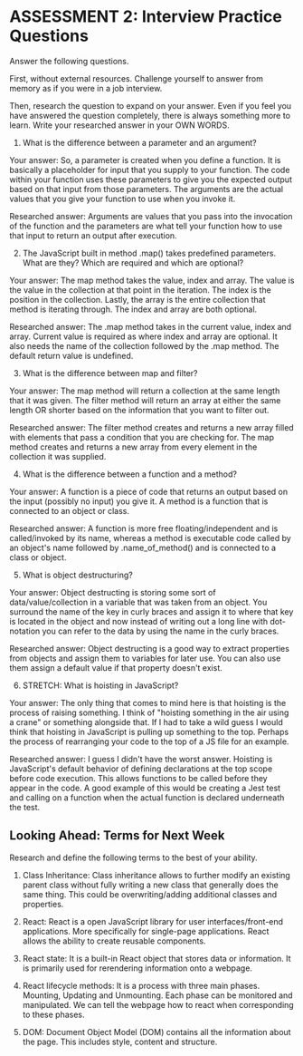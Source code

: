 # ASSESSMENT 2: Interview Practice Questions

Answer the following questions.

First, without external resources. Challenge yourself to answer from memory as if you were in a job interview.

Then, research the question to expand on your answer. Even if you feel you have answered the question completely, there is always something more to learn. Write your researched answer in your OWN WORDS.

1. What is the difference between a parameter and an argument?

  Your answer: So, a parameter is created when you define a function. It is basically a placeholder for input that you supply to your function. The code within your function uses these parameters to give you the expected output based on that input from those parameters. The arguments are the actual values that you give your function to use when you invoke it.

  Researched answer: Arguments are values that you pass into the invocation of the function and the parameters are what tell your function how to use that input to return an output after execution.

2. The JavaScript built in method .map() takes predefined parameters. What are they? Which are required and which are optional?

  Your answer: The map method takes the value, index and array. The value is the value in the collection at that point in the iteration. The index is the position in the collection. Lastly, the array is the entire collection that method is iterating through. The index and array are both optional.

  Researched answer: The .map method takes in the current value, index and array. Current value is required as where index and array are optional. It also needs the name of the collection followed by the .map method. The default return value is undefined.

3. What is the difference between map and filter?

  Your answer: The map method will return a collection at the same length that it was given. The filter method will return an array at either the same length OR shorter based on the information that you want to filter out.

  Researched answer: The filter method creates and returns a new array filled with elements that pass a condition that you are checking for. The map method creates and returns a new array from every element in the collection it was supplied.

4. What is the difference between a function and a method?

  Your answer: A function is a piece of code that returns an output based on the input (possibly no input) you give it. A method is a function that is connected to an object or class.

  Researched answer: A function is more free floating/independent and is called/invoked by its name, whereas a method is executable code called by an object's name followed by .name_of_method() and is connected to a class or object.

5. What is object destructuring?

  Your answer: Object destructing is storing some sort of data/value/collection in a variable that was taken from an object. You surround the name of the key in curly braces and assign it to where that key is located in the object and now instead of writing out a long line with dot-notation you can refer to the data by using the name in the curly braces.

  Researched answer: Object destructing is a good way to extract properties from objects and assign them to variables for later use. You can also use them assign a default value if that property doesn't exist.

6. STRETCH: What is hoisting in JavaScript?

  Your answer: The only thing that comes to mind here is that hoisting is the process of raising something. I think of "hoisting something in the air using a crane" or something alongside that. If I had to take a wild guess I would think that hoisting in JavaScript is pulling up something to the top. Perhaps the process of rearranging your code to the top of a JS file for an example.

  Researched answer: I guess I didn't have the worst answer. Hoisting is JavaScript's default behavior of defining declarations at the top scope before code execution. This allows functions to be called before they appear in the code. A good example of this would be creating a Jest test and calling on a function when the actual function is declared underneath the test.

## Looking Ahead: Terms for Next Week

Research and define the following terms to the best of your ability.

1. Class Inheritance: Class inheritance allows to further modify an existing parent class without fully writing a new class that generally does the same thing. This could be overwriting/adding additional classes and properties.

2. React: React is a open JavaScript library for user interfaces/front-end applications. More specifically for single-page applications. React allows the ability to create reusable components.

3. React state: It is a built-in React object that stores data or information. It is primarily used for rerendering information onto a webpage.

4. React lifecycle methods: It is a process with three main phases. Mounting, Updating and Unmounting. Each phase can be monitored and manipulated. We can tell the webpage how to react when corresponding to these phases.

5. DOM: Document Object Model (DOM) contains all the information about the page. This includes style, content and structure.

